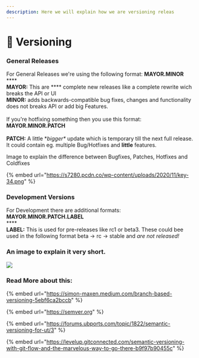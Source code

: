 ```yaml
---
description: Here we will explain how we are versioning releas
---
```


# 🚩 Versioning

### General Releases

For General Releases we're using the following format: **MAYOR.MINOR**\
****\
**MAYOR:** This are **** complete new releases like a complete rewrite wich breaks the API or UI\
**MINOR:** adds backwards-compatible bug fixes, changes and functionality does not breaks API or add big Features.\
\
If you're hotfixing something then you use this format: **MAYOR.MINOR.PATCH**\
\
**PATCH:** A little \*_bigger\*_ update which is temporary  till the next full release. It could contain eg. multiple Bug/Hotfixes and **little** features.

Image to explain the difference between Bugfixes, Patches, Hotfixes and Coldfixes

{% embed url="https://s7280.pcdn.co/wp-content/uploads/2020/11/key-34.png" %}

### Development Versions

For Development there are additional formats: **MAYOR.MINOR.PATCH.LABEL**\
****\
**LABEL:** This is used for pre-releases like rc1 or beta3. These could bee used in the following format beta -> rc -> stable and _are not released!_

### An image to explain it very short.

![](https://miro.medium.com/max/1400/1\*NupCnhDuPLQpXZistxqgHw.png)

### Read More about this:

{% embed url="https://simon-maxen.medium.com/branch-based-versioning-5ebf6ca2bccb" %}

{% embed url="https://semver.org" %}

{% embed url="https://forums.ubports.com/topic/1822/semantic-versioning-for-ut/3" %}

{% embed url="https://levelup.gitconnected.com/semantic-versioning-with-git-flow-and-the-marvelous-way-to-go-there-b9f97b90455c" %}
